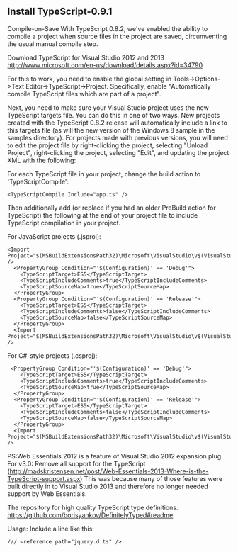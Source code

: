 Install TypeScript-0.9.1
---

Compile-on-Save With TypeScript 0.8.2, we've enabled the ability to compile a project when source files in the project are saved, circumventing the usual manual compile step.

Download TypeScript for Visual Studio 2012 and 2013 http://www.microsoft.com/en-us/download/details.aspx?id=34790

For this to work, you need to enable the global setting in Tools->Options->Text Editor->TypeScript->Project. Specifically, enable "Automatically compile TypeScript files which are part of a project".

Next, you need to make sure your Visual Studio project uses the new TypeScript targets file. You can do this in one of two ways. New projects created with the TypeScript 0.8.2 release will automatically include a link to this targets file (as will the new version of the Windows 8 sample in the samples directory). For projects made with previous versions, you will need to edit the project file by right-clicking the project, selecting "Unload Project", right-clicking the project, selecting "Edit", and updating the project XML with the following:

For each TypeScript file in your project, change the build action to 'TypeScriptCompile':

	<TypeScriptCompile Include="app.ts" />

Then additionally add (or replace if you had an older PreBuild action for TypeScript) the following at the end of your project file to include TypeScript compilation in your project.

For JavaScript projects (.jsproj):

	<Import Project="$(MSBuildExtensionsPath32)\Microsoft\VisualStudio\v$(VisualStudioVersion)\TypeScript\Microsoft.VisualStudio.$(WMSJSProject).targets" />
	  <PropertyGroup Condition="'$(Configuration)' == 'Debug'">
	    <TypeScriptTarget>ES5</TypeScriptTarget>
	    <TypeScriptIncludeComments>true</TypeScriptIncludeComments>
	    <TypeScriptSourceMap>true</TypeScriptSourceMap>
	  </PropertyGroup>
	  <PropertyGroup Condition="'$(Configuration)' == 'Release'">
	    <TypeScriptTarget>ES5</TypeScriptTarget>
	    <TypeScriptIncludeComments>false</TypeScriptIncludeComments>
	    <TypeScriptSourceMap>false</TypeScriptSourceMap>
	  </PropertyGroup>
	  <Import Project="$(MSBuildExtensionsPath32)\Microsoft\VisualStudio\v$(VisualStudioVersion)\TypeScript\Microsoft.TypeScript.targets" />

For C#-style projects (.csproj):

	 <PropertyGroup Condition="'$(Configuration)' == 'Debug'">
	    <TypeScriptTarget>ES5</TypeScriptTarget>
	    <TypeScriptIncludeComments>true</TypeScriptIncludeComments>
	    <TypeScriptSourceMap>true</TypeScriptSourceMap>
	  </PropertyGroup>
	  <PropertyGroup Condition="'$(Configuration)' == 'Release'">
	    <TypeScriptTarget>ES5</TypeScriptTarget>
	    <TypeScriptIncludeComments>false</TypeScriptIncludeComments>
	    <TypeScriptSourceMap>false</TypeScriptSourceMap>
	  </PropertyGroup>
	  <Import Project="$(MSBuildExtensionsPath32)\Microsoft\VisualStudio\v$(VisualStudioVersion)\TypeScript\Microsoft.TypeScript.targets" />

PS:Web Essentials 2012 is a feature of Visual Studio 2012 expansion plug For v3.0: Remove all support for the TypeScript (http://madskristensen.net/post/Web-Essentials-2013-Where-is-the-TypeScript-support.aspx) This was because many of those features were built directly in to Visual Studio 2013 and therefore no longer needed support by Web Essentials.

The repository for high quality TypeScript type definitions. https://github.com/borisyankov/DefinitelyTyped#readme

Usage: Include a line like this:

	/// <reference path="jquery.d.ts" />

